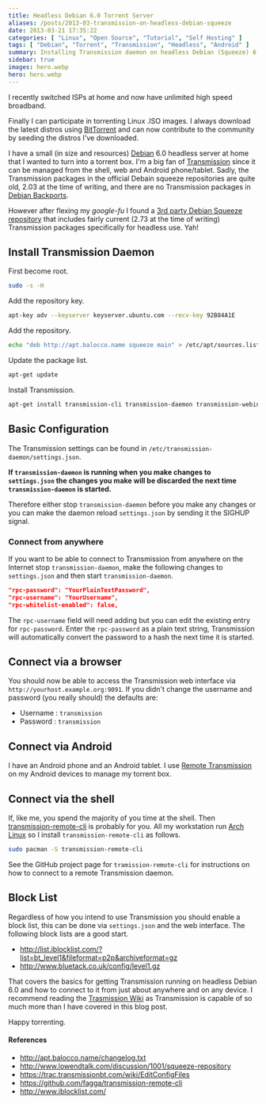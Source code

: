 ```yaml
---
title: Headless Debian 6.0 Torrent Server
aliases: /posts/2013-03-transmission-on-headless-debian-squeeze
date: 2013-03-21 17:35:22
categories: [ "Linux", "Open Source", "Tutorial", "Self Hosting" ]
tags: [ "Debian", "Torrent", "Transmission", "Headless", "Android" ]
summary: Installing Transmission daemon on headless Debian (Squeeze) 6.0
sidebar: true
images: hero.webp
hero: hero.webp
---
```


I recently switched ISPs at home and now have unlimited high speed broadband.

Finally I can participate in torrenting Linux .ISO images. I always download
the latest distros using [BitTorrent](http://en.wikipedia.org/wiki/BitTorrent)
and can now contribute to the community by seeding the distros I've downloaded.

I have a small (in size and resources) [Debian](http://www.debian.org) 6.0
headless server at home that I wanted to turn into a torrent box. I'm a big fan
of [Transmission](http://www.transmissionbt.com/) since it can be managed from
the shell, web and Android phone/tablet. Sadly, the Transmission packages in the
official Debain squeeze repositories are quite old, 2.03 at the time of writing,
and there are no Transmission packages in [Debian Backports](http://backports-master.debian.org/).

However after flexing my _google-fu_ I found a [3rd party Debian Squeeze
repository](http://apt.balocco.name/changelog.txt) that includes fairly current
(2.73 at the time of writing) Transmission packages specifically for headless use.
Yah!

## Install Transmission Daemon

First become root.

```bash
sudo -s -H
```

Add the repository key.

```bash
apt-key adv --keyserver keyserver.ubuntu.com --recv-key 92B84A1E
```

Add the repository.

```bash
echo "deb http://apt.balocco.name squeeze main" > /etc/apt/sources.list.d/balocco.list
```

Update the package list.

```bash
apt-get update
```

Install Transmission.

```bash
apt-get install transmission-cli transmission-daemon transmission-webinterface
```

## Basic Configuration

The Transmission settings can be found in `/etc/transmission-daemon/settings.json`.

**If `transmission-daemon` is running when you make changes to `settings.json`
the changes you make will be discarded the next time `transmission-daemon` is started.**

Therefore either stop `transmission-daemon` before you make any changes or you can make
the daemon reload `settings.json` by sending it the SIGHUP signal.

### Connect from anywhere

If you want to be able to connect to Transmission from anywhere on the Internet
stop `transmission-daemon`, make the following changes to `settings.json` and
then start `transmission-daemon`.

```json
"rpc-password": "YourPlainTextPassword",
"rpc-username": "YourUsername",
"rpc-whitelist-enabled": false,
```

The `rpc-username` field will need adding but you can edit the existing entry
for `rpc-password`. Enter the `rpc-password` as a plain text string, Transmission
will automatically convert the password to a hash the next time it is started.

## Connect via a browser

You should now be able to access the Transmission web interface via
`http://yourhost.example.org:9091`. If you didn't change the username and password
(you really should) the defaults are:

  * Username : `transmission`
  * Password : `transmission`

## Connect via Android

I have an Android phone and an Android tablet. I use
[Remote Transmission](https://play.google.com/store/apps/details?id=com.neogb.rtac)
on my Android devices to manage my torrent box.

## Connect via the shell

If, like me, you spend the majority of you time at the shell. Then
[transmission-remote-cli](https://github.com/fagga/transmission-remote-cli) is
probably for you. All my workstation run [Arch Linux](http://www.archlinux.org) so
I install `transmission-remote-cli` as follows.

```bash
sudo pacman -S transmission-remote-cli
```

See the GitHub project page for `tramission-remote-cli` for instructions on how
to connect to a remote Transmission daemon.

## Block List

Regardless of how you intend to use Transmission you should enable a block list,
this can be done via `settings.json` and the web interface. The following block
lists are a good start.

  * <http://list.iblocklist.com/?list=bt_level1&fileformat=p2p&archiveformat=gz>
  * <http://www.bluetack.co.uk/config/level1.gz>

That covers the basics for getting Transmission running on headless Debian 6.0 and
how to connect to it from just about anywhere and on any device. I recommend reading
the [Trasmission Wiki](https://trac.transmissionbt.com/wiki) as Transmission is
capable of so much more than I have covered in this blog post.

Happy torrenting.

#### References
  * <http://apt.balocco.name/changelog.txt>
  * <http://www.lowendtalk.com/discussion/1001/squeeze-repository>
  * <https://trac.transmissionbt.com/wiki/EditConfigFiles>
  * <https://github.com/fagga/transmission-remote-cli>
  * <http://www.iblocklist.com/>
